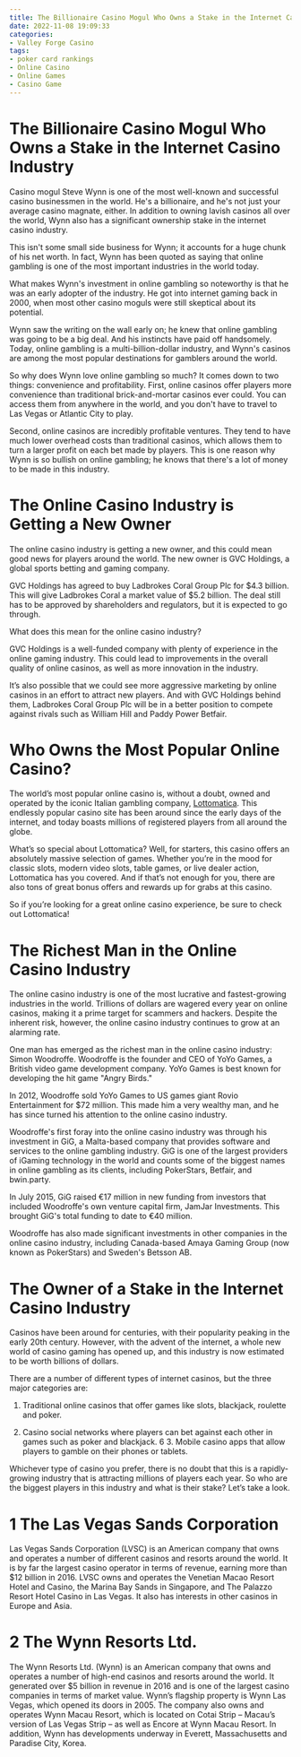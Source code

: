 ```yaml
---
title: The Billionaire Casino Mogul Who Owns a Stake in the Internet Casino Industry
date: 2022-11-08 19:09:33
categories:
- Valley Forge Casino
tags:
- poker card rankings
- Online Casino
- Online Games
- Casino Game
---
```



#  The Billionaire Casino Mogul Who Owns a Stake in the Internet Casino Industry

Casino mogul Steve Wynn is one of the most well-known and successful casino businessmen in the world. He's a billionaire, and he's not just your average casino magnate, either. In addition to owning lavish casinos all over the world, Wynn also has a significant ownership stake in the internet casino industry.

This isn't some small side business for Wynn; it accounts for a huge chunk of his net worth. In fact, Wynn has been quoted as saying that online gambling is one of the most important industries in the world today.

What makes Wynn's investment in online gambling so noteworthy is that he was an early adopter of the industry. He got into internet gaming back in 2000, when most other casino moguls were still skeptical about its potential.

Wynn saw the writing on the wall early on; he knew that online gambling was going to be a big deal. And his instincts have paid off handsomely. Today, online gambling is a multi-billion-dollar industry, and Wynn's casinos are among the most popular destinations for gamblers around the world.

So why does Wynn love online gambling so much? It comes down to two things: convenience and profitability. First, online casinos offer players more convenience than traditional brick-and-mortar casinos ever could. You can access them from anywhere in the world, and you don't have to travel to Las Vegas or Atlantic City to play.

Second, online casinos are incredibly profitable ventures. They tend to have much lower overhead costs than traditional casinos, which allows them to turn a larger profit on each bet made by players. This is one reason why Wynn is so bullish on online gambling; he knows that there's a lot of money to be made in this industry.

#  The Online Casino Industry is Getting a New Owner

The online casino industry is getting a new owner, and this could mean good news for players around the world. The new owner is GVC Holdings, a global sports betting and gaming company.

GVC Holdings has agreed to buy Ladbrokes Coral Group Plc for $4.3 billion. This will give Ladbrokes Coral a market value of $5.2 billion. The deal still has to be approved by shareholders and regulators, but it is expected to go through.

What does this mean for the online casino industry?

GVC Holdings is a well-funded company with plenty of experience in the online gaming industry. This could lead to improvements in the overall quality of online casinos, as well as more innovation in the industry.

It’s also possible that we could see more aggressive marketing by online casinos in an effort to attract new players. And with GVC Holdings behind them, Ladbrokes Coral Group Plc will be in a better position to compete against rivals such as William Hill and Paddy Power Betfair.

#  Who Owns the Most Popular Online Casino?

The world’s most popular online casino is, without a doubt, owned and operated by the iconic Italian gambling company, <a href="https://www.lottomatica.it/">Lottomatica</a>. This endlessly popular casino site has been around since the early days of the internet, and today boasts millions of registered players from all around the globe.

What’s so special about Lottomatica? Well, for starters, this casino offers an absolutely massive selection of games. Whether you’re in the mood for classic slots, modern video slots, table games, or live dealer action, Lottomatica has you covered. And if that’s not enough for you, there are also tons of great bonus offers and rewards up for grabs at this casino.

So if you’re looking for a great online casino experience, be sure to check out Lottomatica!

#  The Richest Man in the Online Casino Industry

The online casino industry is one of the most lucrative and fastest-growing industries in the world. Trillions of dollars are wagered every year on online casinos, making it a prime target for scammers and hackers. Despite the inherent risk, however, the online casino industry continues to grow at an alarming rate.

One man has emerged as the richest man in the online casino industry: Simon Woodroffe. Woodroffe is the founder and CEO of YoYo Games, a British video game development company. YoYo Games is best known for developing the hit game "Angry Birds."

In 2012, Woodroffe sold YoYo Games to US games giant Rovio Entertainment for $72 million. This made him a very wealthy man, and he has since turned his attention to the online casino industry.

Woodroffe's first foray into the online casino industry was through his investment in GiG, a Malta-based company that provides software and services to the online gambling industry. GiG is one of the largest providers of iGaming technology in the world and counts some of the biggest names in online gambling as its clients, including PokerStars, Betfair, and bwin.party.

In July 2015, GiG raised €17 million in new funding from investors that included Woodroffe's own venture capital firm, JamJar Investments. This brought GiG's total funding to date to €40 million.

Woodroffe has also made significant investments in other companies in the online casino industry, including Canada-based Amaya Gaming Group (now known as PokerStars) and Sweden's Betsson AB.

#  The Owner of a Stake in the Internet Casino Industry

Casinos have been around for centuries, with their popularity peaking in the early 20th century. However, with the advent of the internet, a whole new world of casino gaming has opened up, and this industry is now estimated to be worth billions of dollars.

There are a number of different types of internet casinos, but the three major categories are:

1. Traditional online casinos that offer games like slots, blackjack, roulette and poker.

2. Casino social networks where players can bet against each other in games such as poker and blackjack.
6 3. Mobile casino apps that allow players to gamble on their phones or tablets.

Whichever type of casino you prefer, there is no doubt that this is a rapidly-growing industry that is attracting millions of players each year. So who are the biggest players in this industry and what is their stake? Let’s take a look.

# 1 The Las Vegas Sands Corporation

Las Vegas Sands Corporation (LVSC) is an American company that owns and operates a number of different casinos and resorts around the world. It is by far the largest casino operator in terms of revenue, earning more than $12 billion in 2016. LVSC owns and operates the Venetian Macao Resort Hotel and Casino, the Marina Bay Sands in Singapore, and The Palazzo Resort Hotel Casino in Las Vegas. It also has interests in other casinos in Europe and Asia.

# 2 The Wynn Resorts Ltd.

The Wynn Resorts Ltd. (Wynn) is an American company that owns and operates a number of high-end casinos and resorts around the world. It generated over $5 billion in revenue in 2016 and is one of the largest casino companies in terms of market value. Wynn’s flagship property is Wynn Las Vegas, which opened its doors in 2005. The company also owns and operates Wynn Macau Resort, which is located on Cotai Strip – Macau’s version of Las Vegas Strip – as well as Encore at Wynn Macau Resort. In addition, Wynn has developments underway in Everett, Massachusetts and Paradise City, Korea.